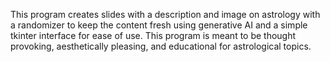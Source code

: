 This program creates slides with a description and image on astrology with a randomizer to keep the content fresh using generative AI and a simple tkinter interface for ease of use. This program is meant to be thought provoking, aesthetically pleasing, and educational for astrological topics.
